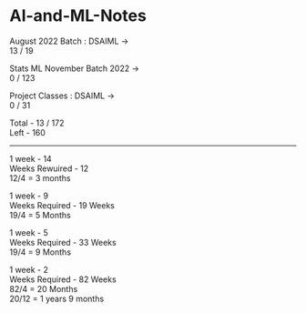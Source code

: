 # AI-and-ML-Notes

August 2022 Batch : DSAIML ->   \
13 / 19

Stats ML November Batch 2022 ->  \
0 / 123 

Project Classes : DSAIML ->  \
0 / 31


Total -  13 / 172 \
Left - 160

---

1 week - 14 \
Weeks Rewuired - 12 \
12/4 = 3 months

1 week - 9  \
Weeks Required - 19 Weeks \
19/4 = 5 Months 

1 week - 5 \
Weeks Required - 33 Weeks \
19/4 = 9 Months 

1 week - 2 \
Weeks Required - 82 Weeks \
82/4 = 20 Months \
20/12 = 1 years 9 months 


